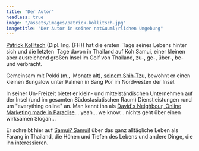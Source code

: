 ```yaml
---
title: "Der Autor"
headless: true
image: "/assets/images/patrick.kollitsch.jpg"
imagetitle: "Der Autor in seiner nat&uuml;rlichen Umgebung"
---
```


<span class="fn n"><a class="url" href="http://kollitsch.de/"><span class="given-name">Patrick</span> <span class="family-name">Kollitsch</span></a></span> (Dipl. Ing. (FH)) hat die ersten <span class="is-datediff" data-from="1975-07-05"></span>&nbsp;Tage seines Lebens hinter sich und die letzten <span class="is-datediff" data-from="2005-01-08"></span>&nbsp;Tage davon in <span class="adr country-name">Thailand</span> auf Koh Samui, einer kleinen aber ausreichend großen Insel im Golf von Thailand, zu-, ge-, &uuml;ber-, be- und verbracht.

Gemeinsam mit Pokki (m., <span class="is-datediff-month" data-from="2005-11-15"></span>&nbsp;Monate alt), <a class="url" href="https://samui-samui.de/tag/shihtzu/">seinem Shih-Tzu</a>, bewohnt er einen kleinen Bungalow unter Palmen in Bang Por im Nordwesten der Insel.

In seiner Un-Freizeit bietet er klein- und mittelst&auml;ndischen Unternehmen auf der Insel (und im gesamten S&uuml;dostasiatischen Raum) Dienstleistungen rund um "everything online" an. Man kennt ihn als <a href="https://davids-neighbour.com/">David's Neighbour, Online Marketing made in Paradise</a>... yeah... we know... nichts geht &uuml;ber einen wirksamen Slogan...

Er schreibt hier auf <a class="url" href="https://samui-samui.de/">Samui? Samui!</a> über das ganz alltägliche Leben als Farang in Thailand, die H&ouml;hen und Tiefen des Lebens und andere Dinge, die ihn interessieren.
